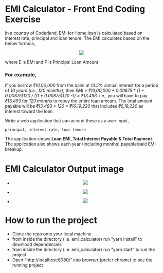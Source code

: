 # EMI Calculator - Front End Coding Exercise

In a country of Coderland, EMI for Home loan is calculated based on interest rate, principal and loan tenure. The EMI calculates based on the below formula,

<p align="center">
  <img src="https://emicalculator.net/wp-content/uploads/emiformula.png">
</p>

where E is EMI and P is Principal Loan Amount

### **For example,**

If you borrow _₹10,00,000_ from the bank at _10.5%_ annual interest for a period of _10 years (i.e., 120 months)_, then _EMI = ₹10,00,000 * 0.00875 * (1 + 0.00875)120 / ((1 + 0.00875)120 -1) = ₹13,493_. i.e., you will have to pay _₹13,493_ for _120 months_ to repay the entire loan amount. The total amount payable will be _₹13,493 \* 120 = ₹16,19,220_ that includes _₹6,19,220_ as interest toward the loan.

Write a web application that can accept these as a user input,

`principal, interest rate, loan tenure`

The application shows **Loan EMI, Total Interest Payable & Total Payment**. The application also shows each year (Including months) payable/paid EMI breakup.

# EMI Calculator Output image

- <p align="center">
    <img src="https://github.com/codescreen/CodeScreen_c7ykjth0/blob/myWork/a1.png">
  </p>
- <p align="center">
    <img src="https://github.com/codescreen/CodeScreen_c7ykjth0/blob/myWork/a2.png">
  </p>
- <p align="center">
    <img src="https://github.com/codescreen/CodeScreen_c7ykjth0/blob/myWork/a3.png">
  </p>

# How to run the project

- Clone the repo onto your local machine
- from inside the directory (i.e. emi_calculator) run "yarn install" to download dependencies
- from inside the directory (i.e. emi_calculator) run "yarn start" to run the project
- Open "http://localhost:8080/" into browser (prefer chrome) to see the running project
